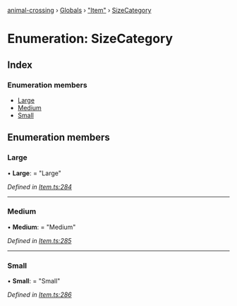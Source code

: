 [animal-crossing](../README.md) › [Globals](../globals.md) › ["Item"](../modules/_item_.md) › [SizeCategory](_item_.sizecategory.md)

# Enumeration: SizeCategory

## Index

### Enumeration members

* [Large](_item_.sizecategory.md#large)
* [Medium](_item_.sizecategory.md#medium)
* [Small](_item_.sizecategory.md#small)

## Enumeration members

###  Large

• **Large**: = "Large"

*Defined in [Item.ts:284](https://github.com/Norviah/animal-crossing/blob/13550bd/module/types/Item.ts#L284)*

___

###  Medium

• **Medium**: = "Medium"

*Defined in [Item.ts:285](https://github.com/Norviah/animal-crossing/blob/13550bd/module/types/Item.ts#L285)*

___

###  Small

• **Small**: = "Small"

*Defined in [Item.ts:286](https://github.com/Norviah/animal-crossing/blob/13550bd/module/types/Item.ts#L286)*
